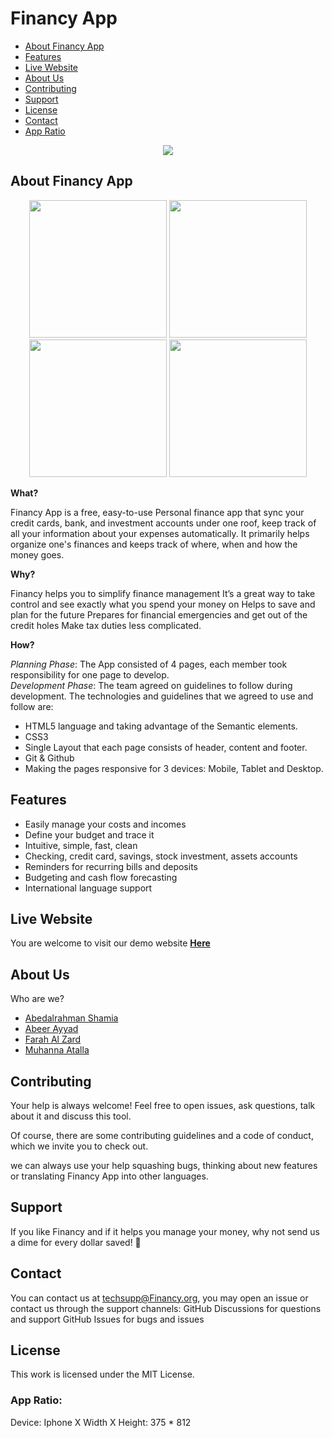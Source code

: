 # Financy App

- [About Financy App](#about)
- [Features](#features)
- [Live Website](#live)
- [About Us](#about-us)
- [Contributing](#contributing)
- [Support](#support)
- [License](#license)
- [Contact](#contact)
- [App Ratio](#ratio)

<p align="center">
  <img src="https://user-images.githubusercontent.com/73759748/138448806-31955b67-6f34-4f21-80e6-770b84d297d9.png" />
</p>



## About Financy App <span id="about"></span>

<p align="center">
<img src="https://user-images.githubusercontent.com/73759748/138448839-50f9f0c5-ab2b-48a9-a6a2-29568c9197da.png" width="220"/>
<img src="https://user-images.githubusercontent.com/73759748/138448848-0a87e16e-d026-4cdf-9a5b-6b15ad19b8be.png" width="220"/>
<img src="https://user-images.githubusercontent.com/73759748/138448868-e791c7c0-f586-49c3-8556-9919e5cee2df.png" width="220"/>
<img src="https://user-images.githubusercontent.com/73759748/138448879-a264e2c7-4abc-45c6-aee0-d26a5c163264.png" width="220"/>
          </p>
 
**What?**

Financy App is a free, easy-to-use Personal finance app that sync your credit cards, bank, and investment accounts under one roof,
keep track of all your information about your expenses automatically.
It primarily helps organize one's finances and keeps track of where, when and how the money goes.

**Why?**

Financy helps you to simplify finance management
It’s a great way to take control and see exactly what you spend your money on
Helps to save and plan for the future
Prepares for financial emergencies and get out of the credit holes
Make tax duties less complicated.

**How?**

*Planning Phase*: The App consisted of 4 pages, each member took responsibility for one page to develop.  
*Development Phase*: The team agreed on guidelines to follow during development. The technologies and guidelines that we agreed to use and follow are:
- HTML5 language and taking advantage of the Semantic elements.
- CSS3 
- Single Layout that each page consists of header, content and footer.
- Git & Github
- Making the pages responsive for 3 devices: Mobile, Tablet and Desktop.

## Features <span id="features"></span>

- Easily manage your costs and incomes
- Define your budget and trace it
- Intuitive, simple, fast, clean
- Checking, credit card, savings, stock investment, assets accounts
- Reminders for recurring bills and deposits
- Budgeting and cash flow forecasting
- International language support

## Live Website <span id="live"></span>

You are welcome to visit our demo website [**Here**](https://gsg-cf04.github.io/Financy_App01/)

## About Us <span id="about-us"></span>

Who are we?

- [Abedalrahman Shamia](https://www.github.com/abedshamia)
- [Abeer Ayyad](https://www.github.com/xAbeer)
- [Farah Al Zard](https://www.github.com/farahalzard)
- [Muhanna Atalla](https://www.github.com/muhannaAtalla20)

## Contributing <span id="contributing"></span>

Your help is always welcome! Feel free to open issues, ask questions, talk about it and discuss this tool.

Of course, there are some contributing guidelines and a code of conduct, which we invite you to check out.

we can always use your help squashing bugs, thinking about new features or translating Financy App into other languages.

## Support <span id="support"></span>

If you like Financy and if it helps you manage your money, why not send us a dime for every dollar saved! 🎉

## Contact <span id="contact"></span>

You can contact us at techsupp@Financy.org, you may open an issue or contact us through the support channels:
GitHub Discussions for questions and support
GitHub Issues for bugs and issues

## License <span id="license"></span>

This work is licensed under the MIT License.

### App Ratio: <span id="ratio"></span>

Device: Iphone X
Width X Height: 375 * 812
